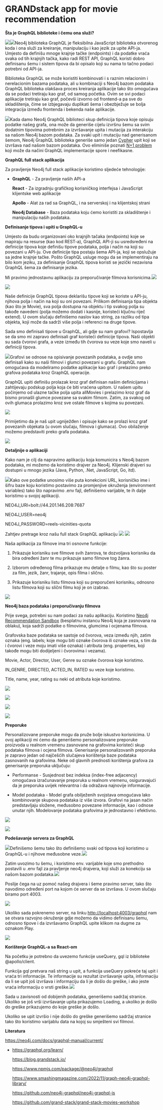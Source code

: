 # GRANDstack app for movie recommendation

 

**Šta je GraphQL biblioteke i čemu ona služi?**

![](rm/media/image1.png)![](rm/media/image2.png)Neo4j biblioteka GraphQL je fleksibilna
JavaScript biblioteka otvorenog koda i ona služi za kreiranje,
manipulaciju i kao jezik za upite API-ja. Umjesto da definišu mnoge
krajnje tačke (endpoints) i da podatke vraća svaka od tih krajnjih
tačka, kako radi REST API, GraphQL koristi dobro definisanu šemu i
sistem tipova da bi opisalo koji su nama to tačno podaci potrebni od
API-ja.

Biblioteka GraphQL se može koristiti kombinovati i s raznim relacionim i
nerelacionim bazama podataka, ali u kombinaciji s Neo4j bazom podataka
GraphQL biblioteka olakšava proces kreiranja aplikacije tako što
omogućava da se podaci tretiraju kao graf, od samog početka. Ovim se svi
podaci aplikacije tretiraju kao graf, počevši izvorno od frontend-a pa
sve do skladištenja, čime se izbjegavaju duplikati šema i obezbježuje se
bolja integracija između frontenda i bekenda naše aplikacije.

![](rm/media/image3.png)Kada damo Neo4j GraphQL biblioteci skup definicija
tipova koje opisuju podatke našeg grafa, ona može da generiše cijelu
izvršnu šemu sa svim dodatnim tipovima potrebnim za izvršavanje upita i
mutacija za interakciju sa našom Neo4j bazom podataka. Za svaki upit i
mutaciju nad generisanom šemom, Neo4j GraphQL biblioteka generiše samo
jedan [Cypher](https://neo4j.com/developer/cypher/) upit koji se
izvršava nad našom bazom podataka. Ovo eliminiše poznati [N+1
problem](https://medium.com/the-marcy-lab-school/what-is-the-n-1-problem-in-graphql-dd4921cb3c1a)
koji može da načini GraphQL implementacije spore i neefikasne.

**GraphQL full stack aplikacija**

Za pravljenje Neo4j full stack aplikacije koristimo sljedeće
tehnologije:

-   **GraphQL** - Za pravljenje naših API-a

    **React** - Za izgradnju grafičkog korisničkog interfejsa i
    JavaScript klijentske web aplikacije

    **Apollo** - Alat za rad sa GraphQL, i na serverskoj i na
    klijentskoj strani

    **Neo4j Database** - Baza podataka koju ćemo koristiti za
    skladištenje i manipulaciju naših podataka.

**Definisanje tipova i upiti u GraphQL-u**

Umjesto da budu organizovani oko krajnjih tačaka (endpoints) koje se
mapiraju na resurse (kao kod REST-a), GraphQL API-ji su usredsređeni na
definicije tipova koje definišu tipove podataka, polja i način na koji
su povezani u API-ju. Ove definicije tipa postaju šema API-ja, koji se
opslužuje sa jedne krajnje tačke. Pošto GraphQL usluge mogu da se
implementiraju na bilo kom jeziku, za definisanje GraphQL tipova koristi
se jezički nezavisna GraphQL šema za definisanje jezika.

Mi pravimo jednostavnu aplikaciju za preporučivanje filmova
korisnicima.![](rm/media/image4.png)

![](rm/media/image6.png)

Naše definicije GraphQL tipova deklarišu tipove koji se koriste u
API-ju, njihova polja i način na koji su oni povezani. Prilikom
definisanja tipa objekta (kao što je Movie), sva polja dostupna na
objektu i tip svakog polja su takođe navedeni (polja možemo dodati i
kasnije, koristeći ključnu riječ extend). U ovom slučaju definišemo
naslov kao string, za razliku od tipa objekta, koji može da sadrži više
polja i referenci na druge tipove.

Sada smo definisali tipove u GraphQL, ali gdje su nam grafovi?
Ispostavlja se da smo mi zapravo definisali graf koristeći definicije
tipova. Naši objekti su sada čvorovi grafa, a veze između tih čvorova su
veze koje smo naveli u definiciji tipova.

![](rm/media/image7.jpeg)Grafovi se odnose na opisivanje povezanih
podataka, a ovdje smo definisali kako su naši filmovi i glumci povezani
u grafu. GraphQL nam omogućava da modeliramo podatke aplikacije kao graf
i prelazimo preko grafova podataka kroz GraphQL operacije.

GraphQL upiti definišu prolazak kroz graf definisan našim definicijama i
zahtijevaju podskup polja koja će biti vraćena upitom. U našem upitu
počinjemo od ulazne tačke polja upita allMovies i prelazimo kroz graf da
bismo pronašli glumce povezane sa svakim filmom. Zatim, za svakog od
ovih glumaca prolazimo kroz sve ostale filmove s kojima su povezani.

![](rm/media/image8.jpeg)

Primijetimo da je naš upit ugniježđen i opisuje kako se prolazi kroz
graf povezanih objekata (u ovom slučaju, filmova i glumaca). Ovo
obilaženje možemo predstaviti preko grafa podataka.

![](rm/media/image9.jpeg)

**Detaljnije o aplikaciji**

Kako nam je cilj da napravimo aplikaciju koja komunicira s Neo4j bazom
podataka, mi možemo da koristimo drajver za Neo4j. Klijenski drajveri su
dostupni u mnogo jezika (Java, Python, .Net, JavaScript, Go, itd).

![](rm/media/image10.jpeg)Kako ove podatke unosimo više puta
konekcioni URL, korisničko ime i šifru baze koju koristimo postavimo za
promjenjive okruženja (environment variables) tako što napravimo .env
fajl, definišemo varijable, te ih dalje koristimo u svojoj aplikaciji.

NEO4J_URI=bolt://44.201.146.208:7687

NEO4J_USER=neo4j

NEO4J_PASSWORD=reels-vicinities-quota

Zahtjev pretrage kroz našu full stack GraphQL aplikaciju
![](rm/media/image11.jpeg)
![](rm/media/image12.jpeg)

Naša aplikacija za filmove ima tri osnovne funkcije:

1.  Prikazuje korisniku sve filmove svih žanrova, te dozvoljava
    korisniku da bira određeni žanr te mu prikazuje samo filmove tog
    žanra.

2.  Izborom određenog filma prikazuje mu detalje o filmu, kao što su
    poster za film, jezik, žanr, trajanje, opis filma i slično.

3.  Prikazuje korisniku listu filmova koji su preporučeni korisniku,
    odnosno listu filmova koji su slični filmu koji je on izabrao.

![](rm/media/image10.png)

**Neo4j baza podataka i preporučivanju filmova**

Prije svega, potrebni su nam podaci za našu aplikaciju. Koristimo [Neo4j
Recommendation Sandbox](https://neo4j.com/sandbox/) (besplatnu instancu
Neo4j koja je zasnovana na oblaku), koja sadrži podatke o filmovima,
glumcima i ocjenama filmova.

Grafovska baze podataka se sastoje od čvorova, veza između njih, zatim
oznaka (eng. labels; koje mogu biti oznake čvorova ili oznake veza, s
tim da i čvorovi i veze moju imati više oznaka) i atributa (eng.
properties, koji takođe mogu biti dodijeljeni i čvorovima i vezama).

Movie, Actor, Director, User, Genre su oznake čvorova koje koristimo.

IN_GENRE, DIRECTED, ACTED_IN, RATED su veze koje koristimo.

Title, name, year, rating su neki od atributa koje koristimo.

![](rm/media/image13.tif)

![](rm/media/image14.png)

![](rm/media/image15.png)

![](rm/media/image16.png)


**Preporuke**

Personalizovane preporuke mogu da pruže bolje iskustvo korisnicima. U
ovoj aplikaciji mi ćemo da generišemo personalizovane preporuke
proizvoda u realnom vremenu zasnovane na grafovima koristeći skup
podataka filmova i ocjena filmova. Generisanje personalizovanih
preporuka je zapravo jedan od najčešćih slučajeva korištenja baze
podataka zasnovanih na grafovima. Neke od glavnih prednosti korištenja
grafova za generisanje preporuka uključuju:

-   Performanse - Susjednost bez indeksa (index-free adjacency)
    omogućava izračunavanje preporuka u realnom vremenu, osiguravajući
    da je preporuka uvijek relevantna i da odražava najnovije
    informacije.

-   Model podataka - Model grafa
    obilježenih svojstava omogućava lako kombinovanje skupova podataka
    iz više izvora. Grafovi na jasan način predstavljaju složene,
    međusobno povezane informacije, kao i odnose unutar njih.
    Modelovanje podataka grafovima je jednostavno i
    efektivno.

![](rm/media/image17.png)

![](rm/media/image18.png)


**Podešavanje servera za GraphQL**

![](rm/media/image20.png)Definišemo šemu tako što definišemo svaki
od tipova koji koristimo u GraphQL-u i njihove međusobne
veze.![](rm/media/image19.png)

Zatim uvozimo tu šemu, i koristimo env. varijable koje smo prethodno
postavili u .env fajl za pravljenje neo4j drajvera, koji služi za
konekciju sa našom bazom podataka.![](rm/media/image20.png)

Poslije čega na uz pomoć našeg drajvera i šeme pravimo server, tako što
navodimo određeni port na kojom će server da se izvršava. U ovom slučaju
biramo port 4003.

![](rm/media/image21.png)

Ukoliko sada pokrenemo server, na linku <http://localhost:4003/graphql>
nam se otvara razvojno okruženje gdje možemo da vidimo definisanu šemu,
odnosno tipove i da izvršavamo GraphQL upite klikom na dugme za oznakom
Play.

![](rm/media/image22.png)

**Korištenje GraphQL-a sa React-om**

Na početku je potrebno da uvezemo funkcije
useQuery, gql iz biblioteke \@apollo/client.

Funkcija gql pretvara naš string u upit,
a funkcija useQuery pokreće taj upit i vraća tri informacije. Te
informacije su rezultat izvršavanje upita, informaciju da li se upit još
izvršava i informaciju da li je došlo do greške, i ako jeste vraća
informaciju o vrsti greške.![](rm/media/image23.png)

Sada u zavisnosti od dobijenih podataka, generišemo sadržaj stranice.
Ukoliko se još vrši izvršavanje upita prikazujemo Loading, a ukoliko je
došlo do greške prikazujemo do koje greške je došlo.

Ukoliko se upit izvršio i nije došlo do greške generišemo sadržaj
stranice tako što koristimo varijablu data na kojoj su smješteni svi
filmovi.

**Literatura**

<https://neo4j.com/docs/graphql-manual/current/>

-   <https://graphql.org/learn/>

    <https://blog.grandstack.io/>

    <https://www.npmjs.com/package/@neo4j/graphql>

    <https://www.smashingmagazine.com/2022/11/graph-neo4j-graphql-library/>

    https://github.com/neo4j-graphql/neo4j-graphql-js

    https://github.com/grand-stack/grand-stack-movies-workshop
